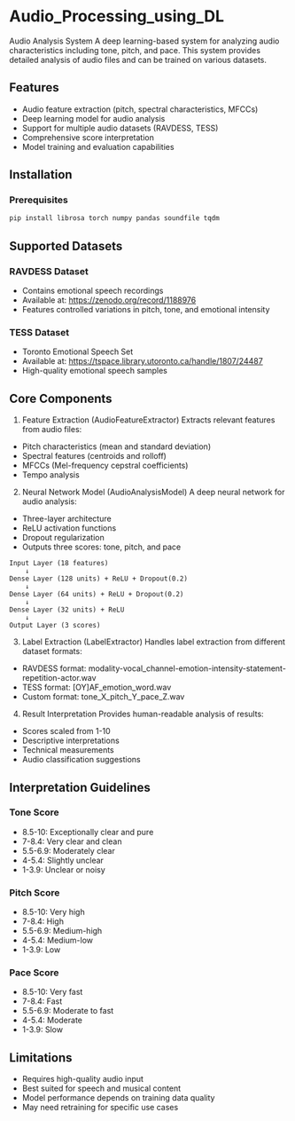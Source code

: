 # Audio_Processing_using_DL

Audio Analysis System
A deep learning-based system for analyzing audio characteristics including tone, pitch, and pace. This system provides detailed analysis of audio files and can be trained on various datasets.

## Features

* Audio feature extraction (pitch, spectral characteristics, MFCCs)
* Deep learning model for audio analysis
* Support for multiple audio datasets (RAVDESS, TESS)
* Comprehensive score interpretation
* Model training and evaluation capabilities

## Installation
### Prerequisites

```bash
pip install librosa torch numpy pandas soundfile tqdm
```

## Supported Datasets

### RAVDESS Dataset

* Contains emotional speech recordings
* Available at: https://zenodo.org/record/1188976
* Features controlled variations in pitch, tone, and emotional intensity

### TESS Dataset

* Toronto Emotional Speech Set
* Available at: https://tspace.library.utoronto.ca/handle/1807/24487
* High-quality emotional speech samples

## Core Components
1. Feature Extraction (AudioFeatureExtractor)
Extracts relevant features from audio files:

* Pitch characteristics (mean and standard deviation)
* Spectral features (centroids and rolloff)
* MFCCs (Mel-frequency cepstral coefficients)
* Tempo analysis

2. Neural Network Model (AudioAnalysisModel)
A deep neural network for audio analysis:

* Three-layer architecture
* ReLU activation functions
* Dropout regularization
* Outputs three scores: tone, pitch, and pace

```architecture
Input Layer (18 features)
    ↓
Dense Layer (128 units) + ReLU + Dropout(0.2)
    ↓
Dense Layer (64 units) + ReLU + Dropout(0.2)
    ↓
Dense Layer (32 units) + ReLU
    ↓
Output Layer (3 scores)
```

3. Label Extraction (LabelExtractor)
Handles label extraction from different dataset formats:

* RAVDESS format: modality-vocal_channel-emotion-intensity-statement-repetition-actor.wav
* TESS format: [OY]AF_emotion_word.wav
* Custom format: tone_X_pitch_Y_pace_Z.wav

4. Result Interpretation
Provides human-readable analysis of results:

* Scores scaled from 1-10
* Descriptive interpretations
* Technical measurements
* Audio classification suggestions

## Interpretation Guidelines
### Tone Score

* 8.5-10: Exceptionally clear and pure
* 7-8.4: Very clear and clean
* 5.5-6.9: Moderately clear
* 4-5.4: Slightly unclear
* 1-3.9: Unclear or noisy

### Pitch Score

* 8.5-10: Very high
* 7-8.4: High
* 5.5-6.9: Medium-high
* 4-5.4: Medium-low
* 1-3.9: Low

### Pace Score

* 8.5-10: Very fast
* 7-8.4: Fast
* 5.5-6.9: Moderate to fast
* 4-5.4: Moderate
* 1-3.9: Slow

## Limitations

* Requires high-quality audio input
* Best suited for speech and musical content
* Model performance depends on training data quality
* May need retraining for specific use cases
